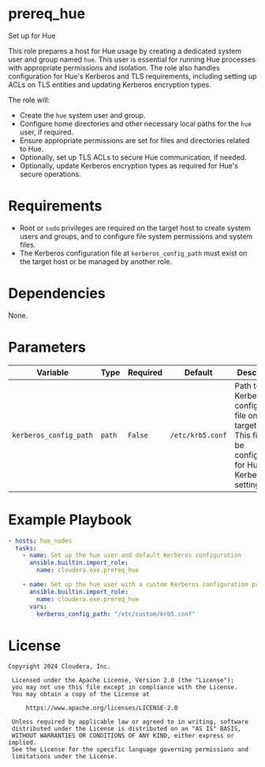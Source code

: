 # prereq_hue

Set up for Hue

This role prepares a host for Hue usage by creating a dedicated system user and group named `hue`. This user is essential for running Hue processes with appropriate permissions and isolation. The role also handles configuration for Hue's Kerberos and TLS requirements, including setting up ACLs on TLS entities and updating Kerberos encryption types.

The role will:
- Create the `hue` system user and group.
- Configure home directories and other necessary local paths for the `hue` user, if required.
- Ensure appropriate permissions are set for files and directories related to Hue.
- Optionally, set up TLS ACLs to secure Hue communication, if needed.
- Optionally, update Kerberos encryption types as required for Hue's secure operations.

# Requirements

- Root or `sudo` privileges are required on the target host to create system users and groups, and to configure file system permissions and system files.
- The Kerberos configuration file at `kerberos_config_path` must exist on the target host or be managed by another role.

# Dependencies

None.

# Parameters

| Variable | Type | Required | Default | Description |
| --- | --- | --- | --- | --- |
| `kerberos_config_path` | `path` | `False` | `/etc/krb5.conf` | Path to the Kerberos configuration file on the target host. This file will be configured for Hue's Kerberos settings. |

# Example Playbook

```yaml
- hosts: hue_nodes
  tasks:
    - name: Set up the hue user and default Kerberos configuration
      ansible.builtin.import_role:
        name: cloudera.exe.prereq_hue

    - name: Set up the hue user with a custom Kerberos configuration path
      ansible.builtin.import_role:
        name: cloudera.exe.prereq_hue
      vars:
        kerberos_config_path: "/etc/custom/krb5.conf"
```

# License

```
Copyright 2024 Cloudera, Inc.

 Licensed under the Apache License, Version 2.0 (the "License");
 you may not use this file except in compliance with the License.
 You may obtain a copy of the License at

     https://www.apache.org/licenses/LICENSE-2.0

 Unless required by applicable law or agreed to in writing, software
 distributed under the License is distributed on an "AS IS" BASIS,
 WITHOUT WARRANTIES OR CONDITIONS OF ANY KIND, either express or implied.
 See the License for the specific language governing permissions and
 limitations under the License.
```
